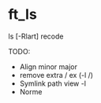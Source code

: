 # ft_ls

ls [-Rlart] recode

TODO:
- Align minor major
- remove extra / ex (-l /)
- Symlink path view -l
- Norme
